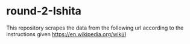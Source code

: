# round-2-Ishita


This repository scrapes the data from the following url according to the instructions given
https://en.wikipedia.org/wiki/I
